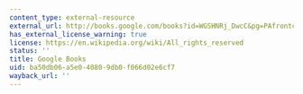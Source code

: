 ```yaml
---
content_type: external-resource
external_url: http://books.google.com/books?id=WGSHNRj_DwcC&pg=PAfrontcover
has_external_license_warning: true
license: https://en.wikipedia.org/wiki/All_rights_reserved
status: ''
title: Google Books
uid: ba50db06-a5e0-4080-9db0-f066d02e6cf7
wayback_url: ''
---
```

